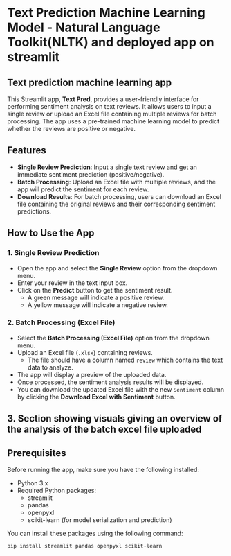 # Text Prediction Machine Learning Model - Natural Language Toolkit(NLTK) and deployed app on streamlit
## Text prediction machine learning app

This Streamlit app, **Text Pred**, provides a user-friendly interface for performing sentiment analysis on text reviews. It allows users to input a single review or upload an Excel file containing multiple reviews for batch processing. The app uses a pre-trained machine learning model to predict whether the reviews are positive or negative.

## Features

- **Single Review Prediction**: Input a single text review and get an immediate sentiment prediction (positive/negative).
- **Batch Processing**: Upload an Excel file with multiple reviews, and the app will predict the sentiment for each review.
- **Download Results**: For batch processing, users can download an Excel file containing the original reviews and their corresponding sentiment predictions.

## How to Use the App

### 1. Single Review Prediction

- Open the app and select the **Single Review** option from the dropdown menu.
- Enter your review in the text input box.
- Click on the **Predict** button to get the sentiment result.
  - A green message will indicate a positive review.
  - A yellow message will indicate a negative review.

### 2. Batch Processing (Excel File)

- Select the **Batch Processing (Excel File)** option from the dropdown menu.
- Upload an Excel file (`.xlsx`) containing reviews.
  - The file should have a column named `review` which contains the text data to analyze.
- The app will display a preview of the uploaded data.
- Once processed, the sentiment analysis results will be displayed.
- You can download the updated Excel file with the new `Sentiment` column by clicking the **Download Excel with Sentiment** button.
## 3. Section showing visuals giving an overview of the analysis of the batch excel file uploaded

## Prerequisites

Before running the app, make sure you have the following installed:

- Python 3.x
- Required Python packages:
  - streamlit
  - pandas
  - openpyxl
  - scikit-learn (for model serialization and prediction)

You can install these packages using the following command:

```bash
pip install streamlit pandas openpyxl scikit-learn
